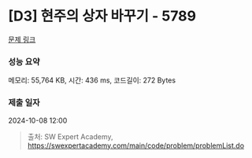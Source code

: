 # [D3] 현주의 상자 바꾸기 - 5789 

[문제 링크](https://swexpertacademy.com/main/code/problem/problemDetail.do?contestProbId=AWYygN36Qn8DFAVm) 

### 성능 요약

메모리: 55,764 KB, 시간: 436 ms, 코드길이: 272 Bytes

### 제출 일자

2024-10-08 12:00



> 출처: SW Expert Academy, https://swexpertacademy.com/main/code/problem/problemList.do